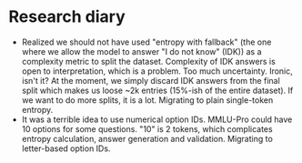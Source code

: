 # Research diary

- Realized we should not have used "entropy with fallback" (the one where we allow the model to answer "I do not know" (IDK)) as a complexity metric to split the dataset. Complexity of IDK answers is open to interpretation, which is a problem. Too much uncertainty. Ironic, isn't it? At the moment, we simply discard IDK answers from the final split which makes us loose ~2k entries (15%-ish of the entire dataset). If we want to do more splits, it is a lot. Migrating to plain single-token entropy.
- It was a terrible idea to use numerical option IDs. MMLU-Pro could have 10 options for some questions. "10" is 2 tokens, which complicates entropy calculation, answer generation and validation. Migrating to letter-based option IDs. 